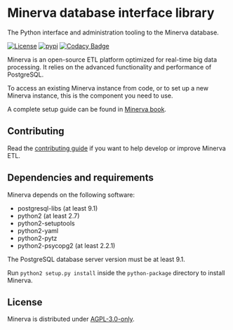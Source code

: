 # Minerva database interface library

The Python interface and administration tooling to the Minerva database.

[![License](https://img.shields.io/github/license/hendrikx-itc/minerva-etl)](LICENSE)
[![pypi](https://img.shields.io/pypi/v/minerva-etl.svg)](https://pypi.org/project/minerva-etl/)
[![Codacy Badge](https://app.codacy.com/project/badge/Grade/c5362e2ab5e64942af78dd09ab70afa7)](https://www.codacy.com/gh/hendrikx-itc/minerva-etl/dashboard?utm_source=github.com&amp;utm_medium=referral&amp;utm_content=hendrikx-itc/minerva-etl&amp;utm_campaign=Badge_Grade)

Minerva is an open-source ETL platform optimized for real-time big data
processing. It relies on the advanced functionality and performance of
PostgreSQL.

To access an existing Minerva instance from code, or to set up a new Minerva
instance, this is the component you need to use.

A complete setup guide can be found in [Minerva
book](https://minerva-book.readthedocs.io).

## Contributing

Read the [contributing guide](CONTRIBUTING.md) if you want to help develop or
improve Minerva ETL.

## Dependencies and requirements

Minerva depends on the following software:

* postgresql-libs (at least 9.1)
* python2 (at least 2.7)
* python2-setuptools
* python2-yaml
* python2-pytz
* python2-psycopg2 (at least 2.2.1)

The PostgreSQL database server version must be at least 9.1.

Run `python2 setup.py install` inside the `python-package` directory to install Minerva.

## License

Minerva is distributed under [AGPL-3.0-only](LICENSE).
